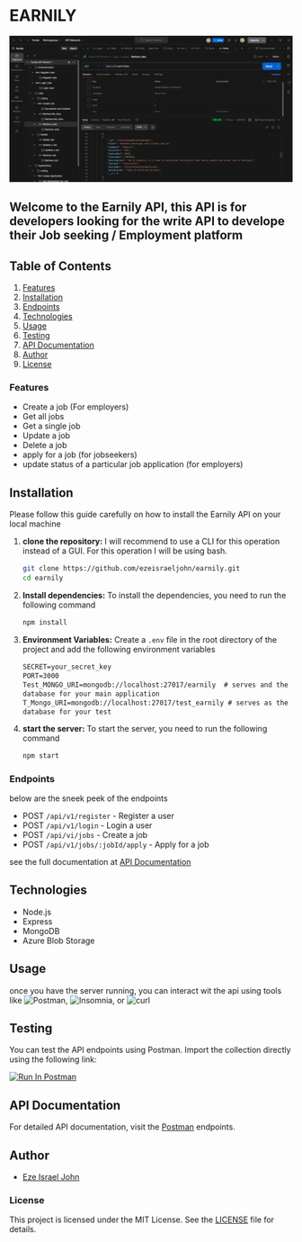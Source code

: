 # EARNILY

![Earnily](Earnily.png)

## Welcome to the Earnily API, this API is for developers looking for the write API to develope their Job seeking / Employment platform

## Table of Contents

1. [Features](#Features)
2. [Installation](#installation)
3. [Endpoints](#endpoints)
4. [Technologies](#technologies)
5. [Usage](#usage)
6. [Testing](#testing)
7. [API Documentation](#api-documentation)
8. [Author](#author)
9. [License](#license)

### Features

- Create a job (For employers)
- Get all jobs
- Get a single job
- Update a job
- Delete a job
- apply for a job (for jobseekers)
- update status of a particular job application (for employers)

## Installation

Please follow this guide carefully on how to install the Earnily API on your local machine

1. **clone the repository:**
   I will recommend to use a CLI for this operation instead of a GUI.
   For this operation I will be using bash.

   ```bash
   git clone https://github.com/ezeisraeljohn/earnily.git
   cd earnily
   ```

2. **Install dependencies:**
   To install the dependencies, you need to run the following command

   ```bash
   npm install
   ```

3. **Environment Variables:**
   Create a `.env` file in the root directory of the project and add the following environment variables

   ```env
   SECRET=your_secret_key
   PORT=3000
   Test_MONGO_URI=mongodb://localhost:27017/earnily  # serves and the database for your main application
   T_Mongo_URI=mongodb://localhost:27017/test_earnily # serves as the database for your test
   ```

4. **start the server:**
   To start the server, you need to run the following command

   ```bash
   npm start
   ```

### Endpoints

below are the sneek peek of the endpoints

- POST `/api/v1/register` - Register a user
- POST `/api/v1/login` - Login a user
- POST `/api/vi/jobs` - Create a job
- POST `/api/v1/jobs/:jobId/apply` - Apply for a job

see the full documentation at [API Documentation](#api-documentation)

## Technologies

- Node.js
- Express
- MongoDB
- Azure Blob Storage

## Usage

once you have the server running, you can interact wit the api using tools like ![Postman](https://www.postman.com/), ![Insomnia](https://insomnia.rest/), or ![curl](https://curl.se/)

## Testing

You can test the API endpoints using Postman. Import the collection directly using the following link:

[<img src="https://run.pstmn.io/button.svg" alt="Run In Postman" style="width: 128px; height: 32px;">](https://documenter.getpostman.com/view/36378381/2sAXqtb23V#intro)

## API Documentation

For detailed API documentation, visit the [Postman](https://documenter.getpostman.com/view/36378381/2sAXqtb23V#intro) endpoints.

## Author

- [Eze Israel John](https://ezeisraeljohn.me)

### License

This project is licensed under the MIT License. See the [LICENSE](LICENSE) file for details.
